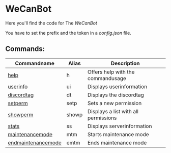 # WeCanBot
Here you'll find the code for The *WeCanBot*

You have to set the prefix and the token in a *config.json* file.

## Commands:
| Commandname                    | Alias | Description                          |
|--------------------------------|-------|--------------------------------------|
| [help][helplink]               | h     | Offers help with the commandusage    |
| [userinfo][userinfolink]       | ui    | Displays userinformation             |
| [discordtag][discordtaglink]   | dt    | Displays the discordtag              |
| [setperm][setpermlink]         | setp  | Sets a new permission                |
| [showperm][showpermlink]       | showp | Displays a list with all permissions |
| [stats][statslink]             | ss    | Displays serverinformation           |
| [maintenancemode][mtmlink]     | mtm   | Starts maintenance mode              |
| [endmaintenancemode][emtmlink] | emtm  | Ends maintenance mode                |

[helplink]:https://github.com/DRONEWecan/WeCanBot/blob/master/commands/help.js
[userinfolink]:https://github.com/DRONEWecan/WeCanBot/blob/master/commands/userinfo.js
[discordtaglink]:https://github.com/DRONEWecan/WeCanBot/blob/master/commands/discordtag.js
[setpermlink]:https://github.com/DRONEWecan/WeCanBot/blob/master/commands/setperm.js
[showpermlink]:https://github.com/DRONEWecan/WeCanBot/blob/master/commands/showperm.js
[statslink]:https://github.com/DRONEWecan/WeCanBot/blob/master/commands/stats.js
[mtmlink]:https://github.com/DRONEWecan/WeCanBot/blob/master/commands/maintenancemode.js
[emtmlink]:https://github.com/DRONEWecan/WeCanBot/blob/master/commands/endmaintenancemode.js
